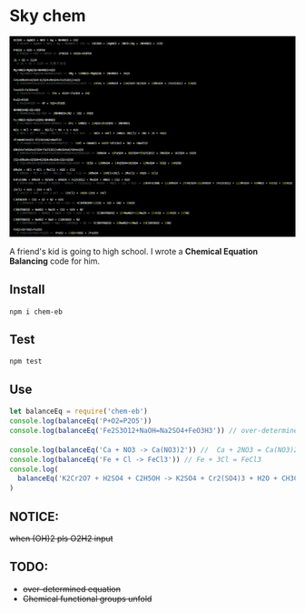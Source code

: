 # Sky chem

![chemLogo](https://github.com/kongnet/chem/raw/master/screenShot/chem_test.png)

A friend's kid is going to high school. I wrote a **Chemical Equation Balancing** code for him.

## Install

    npm i chem-eb

## Test

    npm test

## Use

```javascript
let balanceEq = require('chem-eb')
console.log(balanceEq('P+O2=P2O5'))
console.log(balanceEq('Fe2S3O12+NaOH=Na2SO4+FeO3H3')) // over-determined equation 会用到超定方程求解

console.log(balanceEq('Ca + NO3 -> Ca(NO3)2')) //  Ca + 2NO3 = Ca(NO3)2
console.log(balanceEq('Fe + Cl -> FeCl3')) // Fe + 3Cl = FeCl3
console.log(
  balanceEq('K2Cr2O7 + H2SO4 + C2H5OH -> K2SO4 + Cr2(SO4)3 + H2O + CH3COOH') //2K2Cr2O7 + 8H2SO4 + 3C2H5OH = 2K2SO4 + 2Cr2(SO4)3 + 11H2O + 3CH3COOH
)
```

## NOTICE:

~~when (OH)2 pls O2H2 input~~

## TODO:

- ~~over-determined equation~~
- ~~Chemical functional groups unfold~~
